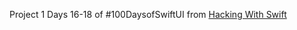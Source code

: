 Project 1 Days 16-18 of #100DaysofSwiftUI from [Hacking With Swift](https://www.hackingwithswift.com/100/swiftui)
